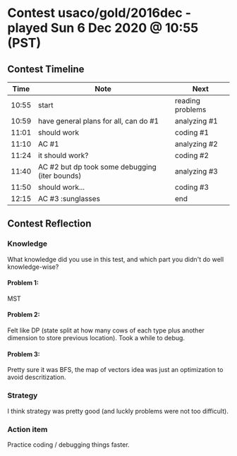 # Contest usaco/gold/2016dec - played Sun 6 Dec 2020 @ 10:55 (PST)

## Contest Timeline

| Time | Note | Next |
|----|----|----|
10:55 | start | reading problems
10:59 | have general plans for all, can do #1 | analyzing #1
11:01 | should work | coding #1
11:10 | AC #1 | analyzing #2
11:24 | it should work? | coding #2
11:40 | AC #2 but dp took some debugging (iter bounds) | analyzing #3
11:50 | should work... | coding #3
12:15 | AC #3 :sunglasses | end

## Contest Reflection

### Knowledge
What knowledge did you use in this test, and which part you didn't do well knowledge-wise?

#### Problem 1:

MST

#### Problem 2:

Felt like DP (state split at how many cows of each type plus another dimension to store previous location). Took a while to debug.

#### Problem 3:

Pretty sure it was BFS, the map of vectors idea was just an optimization to avoid descritization.

### Strategy
I think strategy was pretty good (and luckly problems were not too difficult).

### Action item
Practice coding / debugging things faster.

